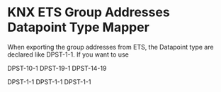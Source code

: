 # KNX ETS Group Addresses Datapoint Type Mapper

When exporting the group addresses from ETS, the Datapoint type are declared like
DPST-1-1. If you want to use 


DPST-10-1
DPST-19-1
DPST-14-19

DPST-1-1
DPST-1-1
DPST-1-1
